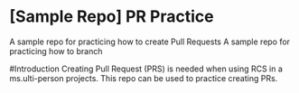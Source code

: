# [Sample Repo] PR Practice
A sample repo for practicing how to create Pull Requests
A sample repo for practicing how to branch

#Introduction
Creating Pull Request (PRS) is needed when using RCS in a ms.ulti-person projects.
This repo can be used to practice creating PRs.

